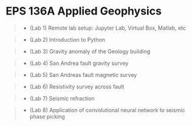 # EPS 136A Applied Geophysics
 
> - (Lab 1) Remote lab setup: Jupyter Lab, Virtual Box, Matlab, etc

> - (Lab 2) Introduction to Python 

> - (Lab 3) Gravity anomaly of the Geology building

> - (Lab 4) San Andrea fault gravity survey

> - (Lab 5) San Andreas fault magnetic survey

> - (Lab 6) Resistivity survey across fault

> - (Lab 7) Seismic refraction 

> - (Lab 8) Application of convolutional neural network to seismic phase picking 
